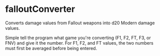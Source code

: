 # falloutConverter
Converts damage values from Fallout weapons into d20 Modern damage values.

Simple tell the program what game you're converting (F1, F2, FT, F3, or FNV) and give it the number. For F1, F2, and FT values, the two numbers must first be averaged before being entered.
